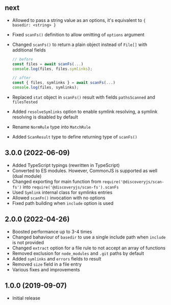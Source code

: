 ## next

- Allowed to pass a string value as an options, it's equivalent to `{ basedir: <string> }`
- Fixed `scanFs()` definition to allow omitting of `options` argument
- Changed `scanFs()` to return a plain object instead of `File[]` with additional fields

  ```js
  // before
  const files = await scanFs(...)
  console.log(files, files.symlinks);

  // after
  const { files, symlinks } = await scanFs(...)
  console.log(files, symlinks);
  ```

- Replaced `stat` object in `scanFs()` result with fields `pathsScanned` and `filesTested`
- Added `resolveSymlinks` option to enable symlink resolving, a symlink resolving is disabled by default
- Rename `NormRule` type into `MatchRule`
- Added `ScanResult` type to define returning type of `scanFs()`

## 3.0.0 (2022-06-09)

- Added TypeScript typings (rewritten in TypeScript)
- Converted to ES modules. However, CommonJS is supported as well (dual module)
- Changed exporting for main function from `require('@discoveryjs/scan-fs')` into `require('@discoveryjs/scan-fs').scanFs`
- Used `Symlink` internal class for symlinks entries
- Allowed `scanFn()` invocation with no options
- Fixed path building when `include` option is used

## 2.0.0 (2022-04-26)

- Boosted performance up to 3-4 times
- Changed bahaviour of `basedir` to use a single include path when `include` is not provided
- Changed `extract` option for a file rule to not accept an array of functions
- Removed exclusion for `node_modules` and `.git` paths by default
- Added `symlinks` and `errors` fields to result
- Removed `size` field in a file entry
- Various fixes and improvements

## 1.0.0 (2019-09-07)

- Initial release
